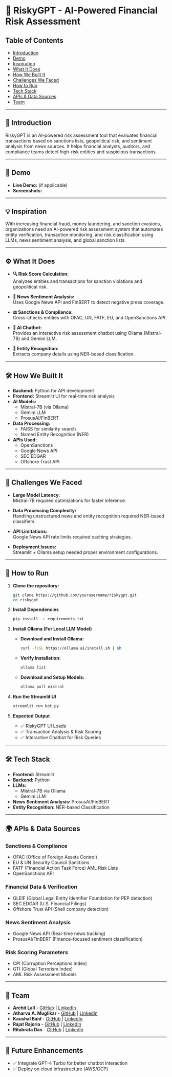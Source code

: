 # 🚀 RiskyGPT - AI-Powered Financial Risk Assessment

## Table of Contents
- [Introduction](#introduction)
- [Demo](#demo)
- [Inspiration](#inspiration)
- [What It Does](#what-it-does)
- [How We Built It](#how-we-built-it)
- [Challenges We Faced](#challenges-we-faced)
- [How to Run](#how-to-run)
- [Tech Stack](#tech-stack)
- [APIs & Data Sources](#apis--data-sources)
- [Team](#team)

---

## 🎯 Introduction

RiskyGPT is an AI-powered risk assessment tool that evaluates financial transactions based on sanctions lists, geopolitical risk, and sentiment analysis from news sources. It helps financial analysts, auditors, and compliance teams detect high-risk entities and suspicious transactions.

---

## 🎥 Demo

- **Live Demo:** (if applicable)
- **Screenshots:**  
---

## 💡 Inspiration

With increasing financial fraud, money laundering, and sanction evasions, organizations need an AI-powered risk assessment system that automates entity verification, transaction monitoring, and risk classification using LLMs, news sentiment analysis, and global sanction lists.

---

## ⚙️ What It Does

- **🔍 Risk Score Calculation:**  
  Analyzes entities and transactions for sanction violations and geopolitical risk.

- **📰 News Sentiment Analysis:**  
  Uses Google News API and FinBERT to detect negative press coverage.

- **⚖️ Sanctions & Compliance:**  
  Cross-checks entities with OFAC, UN, FATF, EU, and OpenSanctions API.

- **🤖 AI Chatbot:**  
  Provides an interactive risk assessment chatbot using Ollama (Mistral-7B) and Gemini LLM.

- **🔎 Entity Recognition:**  
  Extracts company details using NER-based classification.

---

## 🛠️ How We Built It

- **Backend:** Python for API development  
- **Frontend:** Streamlit UI for real-time risk analysis  
- **AI Models:**  
  - Mistral-7B (via Ollama)  
  - Gemini LLM  
  - ProsusAI/FinBERT  
- **Data Processing:**  
  - FAISS for similarity search  
  - Named Entity Recognition (NER)  
- **APIs Used:**  
  - OpenSanctions  
  - Google News API  
  - SEC EDGAR  
  - Offshore Trust API

---

## 🚧 Challenges We Faced

- **Large Model Latency:**  
  Mistral-7B required optimizations for faster inference.

- **Data Processing Complexity:**  
  Handling unstructured news and entity recognition required NER-based classifiers.

- **API Limitations:**  
  Google News API rate limits required caching strategies.

- **Deployment Issues:**  
  Streamlit + Ollama setup needed proper environment configurations.

---

## 🔧 How to Run

1. **Clone the repository:**
   ```bash
   git clone https://github.com/yourusername/riskygpt.git
   cd riskygpt
2. **Install Dependencies**  
   ```bash
   pip install -r requirements.txt
3. **Install Ollama (For Local LLM Model)**  
   - **Download and Install Ollama:**  
     ```bash
     curl -fsSL https://ollama.ai/install.sh | sh
     ```
   - **Verify Installation:**  
     ```bash
     ollama list
     ```
   - **Download and Setup Models:**  
     ```bash
     ollama pull mistral
     ```

4. **Run the Streamlit UI**  
   ```bash
   streamlit run bot.py
   ```

5. **Expected Output**  
   - ✅ RiskyGPT UI Loads  
   - ✅ Transaction Analysis & Risk Scoring  
   - ✅ Interactive Chatbot for Risk Queries  

---

## 🛠️ Tech Stack

- **Frontend:** Streamlit  
- **Backend:** Python  
- **LLMs:**  
  - Mistral-7B via Ollama  
  - Gemini LLM  
- **News Sentiment Analysis:** ProsusAI/FinBERT  
- **Entity Recognition:** NER-based Classification  

---

## 🌍 APIs & Data Sources

### Sanctions & Compliance
- OFAC (Office of Foreign Assets Control)  
- EU & UN Security Council Sanctions  
- FATF (Financial Action Task Force) AML Risk Lists  
- OpenSanctions API  

### Financial Data & Verification
- GLEIF (Global Legal Entity Identifier Foundation for PEP detection)  
- SEC EDGAR (U.S. Financial Filings)  
- Offshore Trust API (Shell company detection)  

### News Sentiment Analysis
- Google News API (Real-time news tracking)  
- ProsusAI/FinBERT (Finance-focused sentiment classification)  

### Risk Scoring Parameters
- CPI (Corruption Perceptions Index)  
- GTI (Global Terrorism Index)  
- AML Risk Assessment Models  

---
## 👥 Team

- **Archit Lall** - [GitHub](#) | [LinkedIn](#)  
- **Atharva A. Muglikar** - [GitHub](#) | [LinkedIn](#)  
- **Kaushal Baid** - [GitHub](#) | [LinkedIn](#)  
- **Rajat Rajoria** - [GitHub](#) | [LinkedIn](#)  
- **Ritabrata Das** - [GitHub](#) | [LinkedIn](#)  
---

## 🚀 Future Enhancements

- ✅ Integrate GPT-4 Turbo for better chatbot interaction  
- ✅ Deploy on cloud infrastructure (AWS/GCP)  